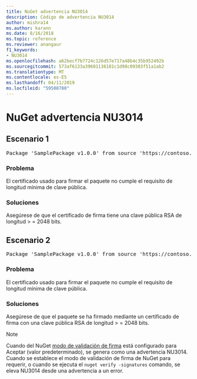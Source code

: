 ```yaml
---
title: NuGet advertencia NU3014
description: Código de advertencia NU3014
author: mishra14
ms.author: karann
ms.date: 8/16/2018
ms.topic: reference
ms.reviewer: anangaur
f1_keywords:
- NU3014
ms.openlocfilehash: a62becf7b7724c126d57e717a48b4c35b952492b
ms.sourcegitcommit: 573af6133a39601136181c1d98c09303f51a1ab2
ms.translationtype: MT
ms.contentlocale: es-ES
ms.lasthandoff: 04/11/2019
ms.locfileid: "59508780"
---
```

# <a name="nuget-warning-nu3014"></a>NuGet advertencia NU3014

## <a name="scenario-1"></a>Escenario 1

<pre>Package 'SamplePackage v1.0.0' from source 'https://contoso.com/index.json': The signing certificate does not meet a minimum public key length requirement.</pre>

### <a name="issue"></a>Problema

El certificado usado para firmar el paquete no cumple el requisito de longitud mínima de clave pública.


### <a name="solution"></a>Soluciones

Asegúrese de que el certificado de firma tiene una clave pública RSA de longitud > = 2048 bits.



## <a name="scenario-2"></a>Escenario 2

<pre>Package 'SamplePackage v1.0.0' from source 'https://contoso.com/index.json': The primary signature's certificate does not meet a minimum public key length requirement.</pre>

### <a name="issue"></a>Problema

El certificado usado para firmar el paquete no cumple el requisito de longitud mínima de clave pública.


### <a name="solution"></a>Soluciones

Asegúrese de que el paquete se ha firmado mediante un certificado de firma con una clave pública RSA de longitud > = 2048 bits.


> [!Note]
> Cuando del NuGet [modo de validación de firma](https://docs.microsoft.com/en-us/nuget/consume-packages/installing-signed-packages#configure-package-signature-requirements) está configurado para Aceptar (valor predeterminado), se genera como una advertencia NU3014. Cuando se establece el modo de validación de firma de NuGet para requerir, o cuando se ejecuta el `nuget verify -signatures` comando, se eleva NU3014 desde una advertencia a un error. 
